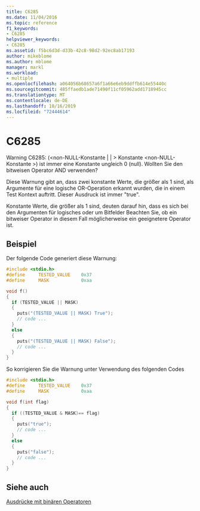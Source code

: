 ```yaml
---
title: C6285
ms.date: 11/04/2016
ms.topic: reference
f1_keywords:
- C6285
helpviewer_keywords:
- C6285
ms.assetid: f5bc6d3d-d33b-42c8-98d2-92ec8ab17193
author: mikeblome
ms.author: mblome
manager: markl
ms.workload:
- multiple
ms.openlocfilehash: a064056b68657a6f1a66e6eb9ddffb614e55440c
ms.sourcegitcommit: 485ffaedb1ade71490f11cf05962add1718945cc
ms.translationtype: MT
ms.contentlocale: de-DE
ms.lasthandoff: 10/16/2019
ms.locfileid: "72444614"
---
```

# <a name="c6285"></a>C6285
Warning C6285: (\<non-NULL-Konstante &#124; &#124; > Konstante \<non-NULL-Konstante >) ist immer eine Konstante ungleich 0 (null). Wollten Sie den bitweisen Operator AND verwenden?

 Diese Warnung gibt an, dass zwei konstante Werte, die größer als 1 sind, als Argumente für eine logische OR-Operation erkannt wurden, die in einem Test Kontext auftritt. Dieser Ausdruck ist immer "true".

 Konstante Werte, die größer als 1 sind, deuten darauf hin, dass es sich bei den Argumenten für logisches oder um Bitfelder Beachten Sie, ob ein bitweiser Operator in diesem Fall möglicherweise ein geeignetere Operator ist.

## <a name="example"></a>Beispiel
 Der folgende Code generiert diese Warnung:

```cpp
#include <stdio.h>
#define     TESTED_VALUE    0x37
#define     MASK            0xaa

void f()
{
  if (TESTED_VALUE || MASK)
  {
    puts("(TESTED_VALUE || MASK) True");
    // code ...
  }
  else
  {
    puts("(TESTED_VALUE || MASK) False");
    // code ...
  }
}
```

 So korrigieren Sie die Warnung unter Verwendung des folgenden Codes

```cpp
#include <stdio.h>
#define     TESTED_VALUE    0x37
#define     MASK            0xaa

void f(int flag)
{
  if ((TESTED_VALUE & MASK)== flag)
  {
    puts("true");
    // code ...
  }
  else
  {
    puts("false");
    // code ...
  }
}
```

## <a name="see-also"></a>Siehe auch
 [Ausdrücke mit binären Operatoren](/cpp/cpp/expressions-with-binary-operators)

